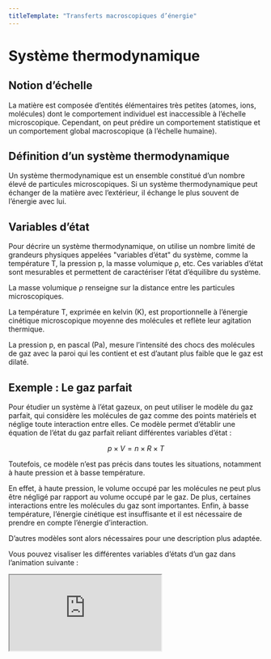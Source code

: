 ```yaml
---
titleTemplate: "Transferts macroscopiques d’énergie"
---
```


# Système thermodynamique

## Notion d’échelle

La matière est composée d’entités élémentaires très petites (atomes, ions, molécules) dont le comportement individuel est inaccessible à l’échelle microscopique. Cependant, on peut prédire un comportement statistique et un comportement global macroscopique (à l’échelle humaine).

## Définition d’un système thermodynamique

Un système thermodynamique est un ensemble constitué d’un nombre élevé de particules microscopiques. Si un système thermodynamique peut échanger de la matière avec l’extérieur, il échange le plus souvent de l’énergie avec lui.

## Variables d’état

Pour décrire un système thermodynamique, on utilise un nombre limité de grandeurs physiques appelées "variables d’état" du système, comme la température T, la pression p, la masse volumique ρ, etc. Ces variables d’état sont mesurables et permettent de caractériser l’état d’équilibre du système.

La masse volumique ρ renseigne sur la distance entre les particules microscopiques.

La température T, exprimée en kelvin (K), est proportionnelle à l’énergie cinétique microscopique moyenne des molécules et reflète leur agitation thermique.

La pression p, en pascal (Pa), mesure l’intensité des chocs des molécules de gaz avec la paroi qui les contient et est d’autant plus faible que le gaz est dilaté.

## Exemple : Le gaz parfait

Pour étudier un système à l’état gazeux, on peut utiliser le modèle du gaz parfait, qui considère les molécules de gaz comme des points matériels et néglige toute interaction entre elles. Ce modèle permet d’établir une équation de l’état du gaz parfait reliant différentes variables d’état :

$$
p \times V=n \times R \times T
$$

Toutefois, ce modèle n’est pas précis dans toutes les situations, notamment à haute pression et à basse température.

En effet, à haute pression, le volume occupé par les molécules ne peut plus être négligé par rapport au volume occupé par le gaz. De plus, certaines interactions entre les molécules du gaz sont importantes. Enfin, à basse température, l’énergie cinétique est insuffisante et il est nécessaire de prendre en compte l’énergie d’interaction.

D’autres modèles sont alors nécessaires pour une description plus adaptée.

Vous pouvez visaliser les différentes variables d’états d’un gaz dans l’animation suivante :

<div class="iframe-4-3">
    <iframe loading="lazy"
            src="https://phet.colorado.edu/sims/html/gases-intro/latest/gases-intro_fr.html"
            allowfullscreen>
    </iframe>
</div>
